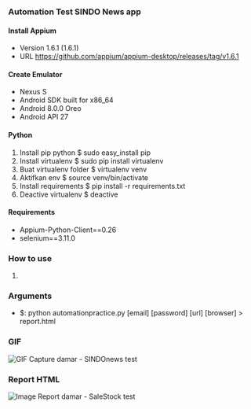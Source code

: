 ### Automation Test SINDO News app

#### Install Appium
- Version 1.6.1 (1.6.1)
- URL https://github.com/appium/appium-desktop/releases/tag/v1.6.1

#### Create Emulator
- Nexus S
- Android SDK built for x86_64
- Android 8.0.0 Oreo
- Android API 27

#### Python
1. Install pip python $ sudo easy_install pip
2. Install virtualenv $ sudo pip install virtualenv
3. Buat virtualenv folder $ virtualenv venv
4. Aktifkan env $ source venv/bin/activate
5. Install requirements $ pip install -r requirements.txt
6. Deactive virtualenv $ deactive

#### Requirements
- Appium-Python-Client==0.26
- selenium==3.11.0

### How to use
1.

### Arguments
- $: python automationpractice.py [email] [password] [url] [browser] > report.html

### GIF
![GIF Capture damar - SINDOnews test](readme/gifimage.gif)

### Report HTML
![Image Report damar - SaleStock test](readme/reportimage.png)
